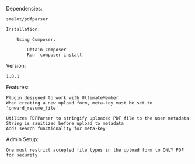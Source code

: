 Dependencies:

	smalot/pdfparser

	Installation:
    
		Using Composer:

			Obtain Composer
			Run 'composer install'


Version:

	1.0.1

Features:

	Plugin designed to work with UltimateMember
	When creating a new upload form, meta-key must be set to 'onward_resume_file'

	Utilizes PDFParser to stringify uploaded PDF file to the user metadata
	String is sanitized before upload to metadata
	Adds search functionality for meta-key


Admin Setup:

	One must restrict accepted file types in the upload form to ONLY PDF for security. 